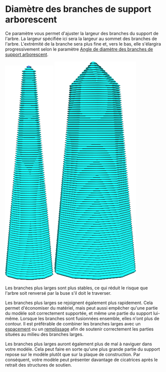 Diamètre des branches de support arborescent
====
Ce paramètre vous permet d'ajuster la largeur des branches du support de l'arbre. La largeur spécifiée ici sera la largeur au sommet des branches de l'arbre. L'extrémité de la branche sera plus fine et, vers le bas, elle s'élargira progressivement selon le paramètre [Angle de diamètre des branches de support arborescent](support_tree_branch_diameter_angle.md).

![La forme d'une branche d'un diamètre de 1,4 mm](../../../articles/images/support_tree_branch_diameter_1_4mm_5.png)
![La forme d'une branche d'un diamètre de 5mm](../../../articles/images/support_tree_branch_diameter_5mm.png)

Les branches plus larges sont plus stables, ce qui réduit le risque que l'arbre soit renversé par la buse s'il doit le traverser.

Les branches plus larges se rejoignent également plus rapidement. Cela permet d'économiser du matériel, mais peut aussi empêcher qu'une partie du modèle soit correctement supportée, et même une partie du support lui-même. Lorsque les branches sont fusionnées ensemble, elles n'ont plus de contour. Il est préférable de combiner les branches larges avec un [espacement](support_tree_branch_distance.md) ou un [remplissage](../support/support_infill_rate.md) afin de soutenir correctement les parties situées au milieu des branches larges.

Les branches plus larges auront également plus de mal à naviguer dans votre modèle. Cela peut faire en sorte qu'une plus grande partie du support repose sur le modèle plutôt que sur la plaque de construction. Par conséquent, votre modèle peut présenter davantage de cicatrices après le retrait des structures de soutien.
